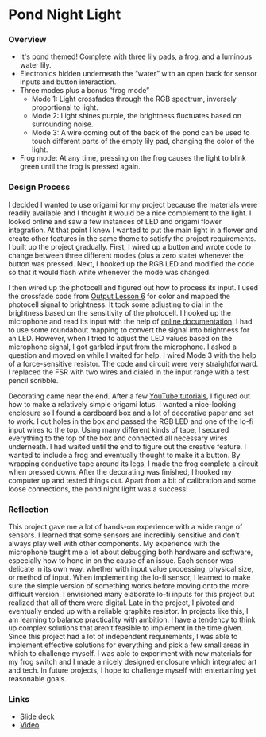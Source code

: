 # Pond Night Light

### Overview

- It's pond themed! Complete with three lily pads, a frog, and a luminous water lily.
- Electronics hidden underneath the “water” with an open back for sensor inputs and button interaction.
- Three modes plus a bonus “frog mode”
	- Mode 1: Light crossfades through the RGB spectrum, inversely proportional to light.
	- Mode 2: Light shines purple, the brightness fluctuates based on surrounding noise.
	- Mode 3: A wire coming out of the back of the pond can be used to touch different parts of the empty lily pad, changing the color of the light.
- Frog mode: At any time, pressing on the frog causes the light to blink green until the frog is pressed again.

### Design Process

I decided I wanted to use origami for my project because the materials were readily available and I thought it would be a nice complement to the light. I looked online and saw a few instances of LED and origami flower integration. At that point I knew I wanted to put the main light in a flower and create other features in the same theme to satisfy the project requirements. I built up the project gradually. First, I wired up a button and wrote code to change between three different modes (plus a zero state) whenever the button was pressed. Next, I hooked up the RGB LED and modified the code so that it would flash white whenever the mode was changed.

I then wired up the photocell and figured out how to process its input. I used the crossfade code from [Output Lesson 6](https://makeabilitylab.github.io/physcomp/arduino/rgb-led-fade.html#crossfading-in-the-rgb-color-space) for color and mapped the photocell signal to brightness. It took some adjusting to dial in the brightness based on the sensitivity of the photocell. I hooked up the microphone and read its input with the help of [online documentation](https://learn.adafruit.com/adafruit-microphone-amplifier-breakout/measuring-sound-levels). I had to use some roundabout mapping to convert the signal into brightness for an LED. However, when I tried to adjust the LED values based on the microphone signal, I got garbled input from the microphone. I asked a question and moved on while I waited for help. I wired Mode 3 with the help of a force-sensitive resistor. The code and circuit were very straightforward. I replaced the FSR with two wires and dialed in the input range with a test pencil scribble.

Decorating came near the end. After a few [YouTube tutorials](https://www.youtube.com/watch?v=PhL-fnhJvbs), I figured out how to make a relatively simple origami lotus. I wanted a nice-looking enclosure so I found a cardboard box and a lot of decorative paper and set to work. I cut holes in the box and passed the RGB LED and one of the lo-fi input wires to the top. Using many different kinds of tape, I secured everything to the top of the box and connected all necessary wires underneath. I had waited until the end to figure out the creative feature. I wanted to include a frog and eventually thought to make it a button. By wrapping conductive tape around its legs, I made the frog complete a circuit when pressed down. After the decorating was finished, I hooked my computer up and tested things out. Apart from a bit of calibration and some loose connections, the pond night light was a success!

### Reflection

This project gave me a lot of hands-on experience with a wide range of sensors. I learned that some sensors are incredibly sensitive and don’t always play well with other components. My experience with the microphone taught me a lot about debugging both hardware and software, especially how to hone in on the cause of an issue. Each sensor was delicate in its own way, whether with input value processing, physical size, or method of input. When implementing the lo-fi sensor, I learned to make sure the simple version of something works before moving onto the more difficult version. I envisioned many elaborate lo-fi inputs for this project but realized that all of them were digital. Late in the project, I pivoted and eventually ended up with a reliable graphite resistor. In projects like this, I am learning to balance practicality with ambition. I have a tendency to think up complex solutions that aren’t feasible to implement in the time given. Since this project had a lot of independent requirements, I was able to implement effective solutions for everything and pick a few small areas in which to challenge myself. I was able to experiment with new materials for my frog switch and I made a nicely designed enclosure which integrated art and tech. In future projects, I hope to challenge myself with entertaining yet reasonable goals.

### Links

- [Slide deck](https://docs.google.com/presentation/d/1ftNE5EDQNSa49ZbwteBGeZeEAb3FS483XhTf2g5VBug/edit?usp=sharing)
- [Video](https://drive.google.com/file/d/1Bl_fUCUqefV3wg519NLwhM8FjxQhrphG/view?usp=sharing)

